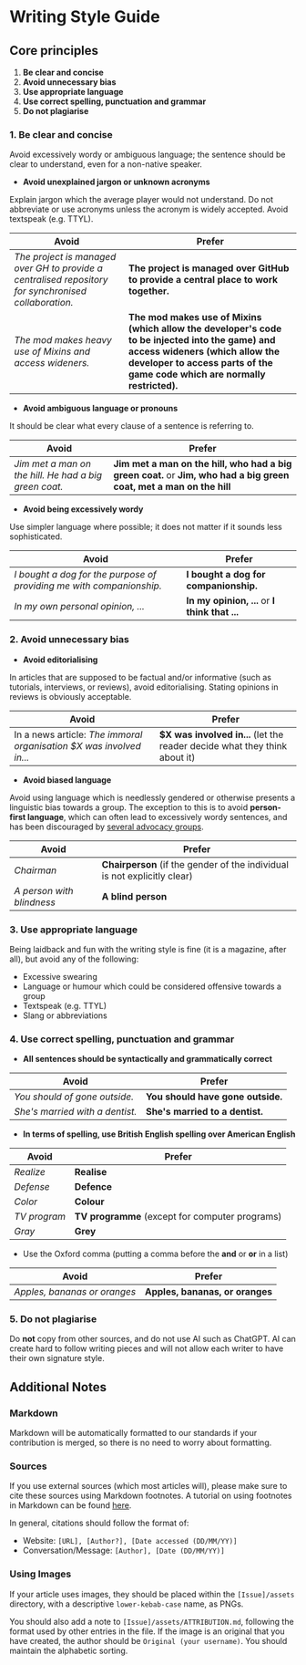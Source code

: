 # Writing Style Guide

## Core principles

1. **Be clear and concise**
2. **Avoid unnecessary bias**
3. **Use appropriate language**
4. **Use correct spelling, punctuation and grammar**
5. **Do not plagiarise**

### 1. Be clear and concise

Avoid excessively wordy or ambiguous language; the sentence should be clear to
understand, even for a non-native speaker.

- **Avoid unexplained jargon or unknown acronyms**

Explain jargon which the average player would not understand. Do not abbreviate
or use acronyms unless the acronym is widely accepted. Avoid textspeak (e.g.
TTYL).

| Avoid                                                                                                | Prefer                                                                                                                                                                                                          |
| ---------------------------------------------------------------------------------------------------- | --------------------------------------------------------------------------------------------------------------------------------------------------------------------------------------------------------------- |
| _The project is managed over GH to provide a centralised repository for synchronised collaboration._ | **The project is managed over GitHub to provide a central place to work together.**                                                                                                                             |
| _The mod makes heavy use of Mixins and access wideners._                                             | **The mod makes use of Mixins (which allow the developer's code to be injected into the game) and access wideners (which allow the developer to access parts of the game code which are normally restricted).** |

- **Avoid ambiguous language or pronouns**

It should be clear what every clause of a sentence is referring to.

| Avoid                                                 | Prefer                                                                                                               |
| ----------------------------------------------------- | -------------------------------------------------------------------------------------------------------------------- |
| _Jim met a man on the hill. He had a big green coat._ | **Jim met a man on the hill, who had a big green coat.** or **Jim, who had a big green coat, met a man on the hill** |

- **Avoid being excessively wordy**

Use simpler language where possible; it does not matter if it sounds less
sophisticated.

| Avoid                                                                | Prefer                                         |
| -------------------------------------------------------------------- | ---------------------------------------------- |
| _I bought a dog for the purpose of providing me with companionship._ | **I bought a dog for companionship.**          |
| _In my own personal opinion, ..._                                    | **In my opinion, ...** or **I think that ...** |

### 2. Avoid unnecessary bias

- **Avoid editorialising**

In articles that are supposed to be factual and/or informative (such as
tutorials, interviews, or reviews), avoid editorialising. Stating opinions in
reviews is obviously acceptable.

| Avoid                                                               | Prefer                                                                     |
| ------------------------------------------------------------------- | -------------------------------------------------------------------------- |
| In a news article: _The immoral organisation $X was involved in..._ | **$X was involved in...** (let the reader decide what they think about it) |

- **Avoid biased language**

Avoid using language which is needlessly gendered or otherwise presents a
linguistic bias towards a group. The exception to this is to avoid
**person-first language**, which can often lead to excessively wordy sentences,
and has been discouraged by
[several advocacy groups](https://en.wikipedia.org/wiki/People-first_language#Criticism).

| Avoid                     | Prefer                                                                    |
| ------------------------- | ------------------------------------------------------------------------- |
| _Chairman_                | **Chairperson** (if the gender of the individual is not explicitly clear) |
| _A person with blindness_ | **A blind person**                                                        |

### 3. Use appropriate language

Being laidback and fun with the writing style is fine (it is a magazine, after
all), but avoid any of the following:

- Excessive swearing
- Language or humour which could be considered offensive towards a group
- Textspeak (e.g. TTYL)
- Slang or abbreviations

### 4. Use correct spelling, punctuation and grammar

- **All sentences should be syntactically and grammatically correct**

| Avoid                           | Prefer                            |
| ------------------------------- | --------------------------------- |
| _You should of gone outside._   | **You should have gone outside.** |
| _She's married with a dentist._ | **She's married to a dentist.**   |

- **In terms of spelling, use British English spelling over American English**

| Avoid        | Prefer                                          |
| ------------ | ----------------------------------------------- |
| _Realize_    | **Realise**                                     |
| _Defense_    | **Defence**                                     |
| _Color_      | **Colour**                                      |
| _TV program_ | **TV programme** (except for computer programs) |
| _Gray_       | **Grey**                                        |

- Use the Oxford comma (putting a comma before the **and** or **or** in a list)

| Avoid                        | Prefer                          |
| ---------------------------- | ------------------------------- |
| _Apples, bananas or oranges_ | **Apples, bananas, or oranges** |

### 5. Do not plagiarise

Do **not** copy from other sources, and do not use AI such as ChatGPT. AI can
create hard to follow writing pieces and will not allow each writer to have
their own signature style.

## Additional Notes

### Markdown

Markdown will be automatically formatted to our standards if your contribution
is merged, so there is no need to worry about formatting.

### Sources

If you use external sources (which most articles will), please make sure to cite
these sources using Markdown footnotes. A tutorial on using footnotes in
Markdown can be found
[here](https://docs.github.com/en/get-started/writing-on-github/getting-started-with-writing-and-formatting-on-github/basic-writing-and-formatting-syntax#footnotes).

In general, citations should follow the format of:

- Website: `[URL], [Author?], [Date accessed (DD/MM/YY)]`
- Conversation/Message: `[Author], [Date (DD/MM/YY)]`

### Using Images

If your article uses images, they should be placed within the `[Issue]/assets`
directory, with a descriptive `lower-kebab-case` name, as PNGs.

You should also add a note to `[Issue]/assets/ATTRIBUTION.md`, following the
format used by other entries in the file. If the image is an original that you
have created, the author should be `Original (your username)`. You should
maintain the alphabetic sorting.
